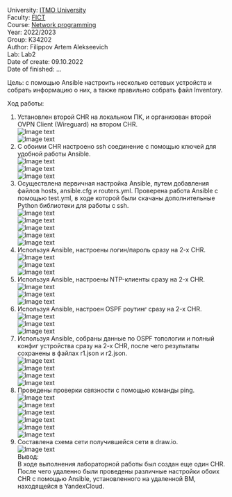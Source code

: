 University: [ITMO University](https://itmo.ru/ru/)  
Faculty: [FICT](https://fict.itmo.ru)  
Course: [Network programming](https://github.com/itmo-ict-faculty/network-programming)  
Year: 2022/2023  
Group: K34202  
Author: Filippov Artem Alekseevich  
Lab: Lab2  
Date of create: 09.10.2022  
Date of finished: ...  

Цель:  с помощью Ansible настроить несколько сетевых устройств и собрать информацию о них, а также правильно собрать файл Inventory.  

Ход работы:  

1.	Установлен второй CHR на локальном ПК, и организован второй OVPN Client (Wireguard) на втором CHR.  
![Image text](https://github.com/Artemchikus/2022_2023-network_programming-k34202-filippov_a_a/raw/main/lab2/images/1.png)  
![Image text](https://github.com/Artemchikus/2022_2023-network_programming-k34202-filippov_a_a/raw/main/lab2/images/2.png)  
2.	С обоими CHR настроено ssh соединение с помощью ключей для удобной работы Ansible.  
![Image text](https://github.com/Artemchikus/2022_2023-network_programming-k34202-filippov_a_a/raw/main/lab2/images/3.png)  
![Image text](https://github.com/Artemchikus/2022_2023-network_programming-k34202-filippov_a_a/raw/main/lab2/images/4.png)  
![Image text](https://github.com/Artemchikus/2022_2023-network_programming-k34202-filippov_a_a/raw/main/lab2/images/5.png)  
3.	Осуществлена первичная настройка Ansible, путем добавления файлов hosts, ansible.cfg и routers.yml. Проверена работа Ansible с помощью test.yml, в ходе которой были скачаны дополнительные Python библиотеки для работы с ssh.  
![Image text](https://github.com/Artemchikus/2022_2023-network_programming-k34202-filippov_a_a/raw/main/lab2/images/7.png)  
![Image text](https://github.com/Artemchikus/2022_2023-network_programming-k34202-filippov_a_a/raw/main/lab2/images/8.png)  
![Image text](https://github.com/Artemchikus/2022_2023-network_programming-k34202-filippov_a_a/raw/main/lab2/images/10.png)  
![Image text](https://github.com/Artemchikus/2022_2023-network_programming-k34202-filippov_a_a/raw/main/lab2/images/11.png)  
![Image text](https://github.com/Artemchikus/2022_2023-network_programming-k34202-filippov_a_a/raw/main/lab2/images/12.png)  
4.	Используя Ansible, настроены логин/пароль сразу на 2-х CHR.   
![Image text](https://github.com/Artemchikus/2022_2023-network_programming-k34202-filippov_a_a/raw/main/lab2/images/13.png)  
![Image text](https://github.com/Artemchikus/2022_2023-network_programming-k34202-filippov_a_a/raw/main/lab2/images/14.png)  
![Image text](https://github.com/Artemchikus/2022_2023-network_programming-k34202-filippov_a_a/raw/main/lab2/images/14.5.png)  
5.	Используя Ansible, настроены NTP-клиенты сразу на 2-х CHR.  
![Image text](https://github.com/Artemchikus/2022_2023-network_programming-k34202-filippov_a_a/raw/main/lab2/images/15.png)  
![Image text](https://github.com/Artemchikus/2022_2023-network_programming-k34202-filippov_a_a/raw/main/lab2/images/16.png)  
![Image text](https://github.com/Artemchikus/2022_2023-network_programming-k34202-filippov_a_a/raw/main/lab2/images/17.png)  
6.	Используя Ansible, настроен OSPF роутинг сразу на 2-х CHR.    
![Image text](https://github.com/Artemchikus/2022_2023-network_programming-k34202-filippov_a_a/raw/main/lab2/images/21.png)  
![Image text](https://github.com/Artemchikus/2022_2023-network_programming-k34202-filippov_a_a/raw/main/lab2/images/19.png)  
![Image text](https://github.com/Artemchikus/2022_2023-network_programming-k34202-filippov_a_a/raw/main/lab2/images/20.png)  
7.	Используя Ansible, собраны данные по OSPF топологии и полный конфиг устройства сразу на 2-х CHR, после чего результаты сохранены в файлах r1.json и r2.json.  
![Image text](https://github.com/Artemchikus/2022_2023-network_programming-k34202-filippov_a_a/raw/main/lab2/images/22.png)  
![Image text](https://github.com/Artemchikus/2022_2023-network_programming-k34202-filippov_a_a/raw/main/lab2/images/23.png)  
![Image text](https://github.com/Artemchikus/2022_2023-network_programming-k34202-filippov_a_a/raw/main/lab2/images/24.png)  
![Image text](https://github.com/Artemchikus/2022_2023-network_programming-k34202-filippov_a_a/raw/main/lab2/images/25.png)  
8. Проведены проверки связности с помощью команды ping.  
![Image text](https://github.com/Artemchikus/2022_2023-network_programming-k34202-filippov_a_a/raw/main/lab2/images/26.png)  
![Image text](https://github.com/Artemchikus/2022_2023-network_programming-k34202-filippov_a_a/raw/main/lab2/images/27.png)  
![Image text](https://github.com/Artemchikus/2022_2023-network_programming-k34202-filippov_a_a/raw/main/lab2/images/28.png)  
![Image text](https://github.com/Artemchikus/2022_2023-network_programming-k34202-filippov_a_a/raw/main/lab2/images/29.png)  
![Image text](https://github.com/Artemchikus/2022_2023-network_programming-k34202-filippov_a_a/raw/main/lab2/images/30.png)  
![Image text](https://github.com/Artemchikus/2022_2023-network_programming-k34202-filippov_a_a/raw/main/lab2/images/31.png)  
9. Составлена схема сети получившейся сети в draw.io.  
![Image text](https://github.com/Artemchikus/2022_2023-network_programming-k34202-filippov_a_a/raw/main/lab2/images/32.png)  
Вывод:  
В ходе выполнения лабораторной работы был создан еще один CHR. После чего удаленно были проведены различные настройки обоих CHR с помощью Ansible, установленного на удаленной ВМ, находящейся в YandexCloud.  
